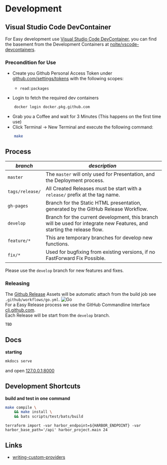 # Development

## Visual Studio Code DevContainer

For Easy development use [Visual Studio Code DevContainer](https://code.visualstudio.com/docs/remote/containers), you can find the basement from the Development Containers at [nolte/vscode-devcontainers](https://github.com/nolte/vscode-devcontainers).

### Precondition for Use

* Create you Github Personal Access Token under [github.com/settings/tokens](https://github.com/settings/tokens) with the following scopes:
    * `read:packages`

* Login to fetch the required dev containers

```sh
    docker login docker.pkg.github.com
```

* Grab you a Coffee and wait for 3 Minutes (This happens on the first time use)
* Click Terminal -> New Terminal and execute the following command:

```sh
    make
```

## Process

| *branch*            | *description*                                                                                                           |
|---------------------|-------------------------------------------------------------------------------------------------------------------------|
| ```master```        | The ```master``` will only used for Presentation, and the Deployment process.                                           |
| ```tags/release/``` | All Created Releases must be start with a ```release/``` prefix at the tag name.                                        |
| ```gh-pages```      | Branch for the Static HTML presentation, generated by the GitHub Release Workflow.                                      |
| ```develop```       | Branch for the current development, this branch will be used for integrate new Features, and starting the release flow. |
| ```feature/*```     | This are temporary branches for develop new functions.                                                                  |
| ```fix/*```         | Used for bugfixing from existing versions, if no FastForward Fix Possible.                                              |


Please use the ```develop``` branch for new features and fixes.


### Releasing

The [Github Release](https://github.com/nolte/terraform-provider-harbor/releases) Assets will be automatic attach from the build job see ```.github/workflows/go.yml```.
![Go](https://github.com/nolte/terraform-provider-harbor/workflows/Go/badge.svg?branch=master)  
For a Easy Release process we use the GitHub Commandline Interface [cli.github.com](https://cli.github.com/manual/).  
Each Release will be start from the ```develop``` branch.

```sh
TBD
```

## Docs

**starting**
```bash
mkdocs serve
```
and open [127.0.0.1:8000](http://127.0.0.1:8000/)

## Development Shortcuts

**build and test in one command**

```sh
make compile \
    && make install \
    && bats scripts/test/bats/build
```

```
terraform import -var harbor_endpoint=${HARBOR_ENDPOINT} -var harbor_base_path='/api' harbor_project.main 24
```

## Links

* [writing-custom-providers](https://www.terraform.io/docs/extend/writing-custom-providers.html)
